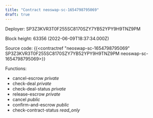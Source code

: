 ```yaml
---
title: "Contract neoswap-sc-1654798795069"
draft: true
---
```

Deployer: SP3Z3KVR3T0F255SC8170SZY7YB52YPY9H9TNZ9PM


 



Block height: 63356 (2022-06-09T18:37:34.000Z)

Source code: {{<contractref "neoswap-sc-1654798795069" SP3Z3KVR3T0F255SC8170SZY7YB52YPY9H9TNZ9PM neoswap-sc-1654798795069>}}

Functions:

* cancel-escrow _private_
* check-deal _private_
* check-deal-status _private_
* release-escrow _private_
* cancel _public_
* confirm-and-escrow _public_
* check-contract-status _read_only_
